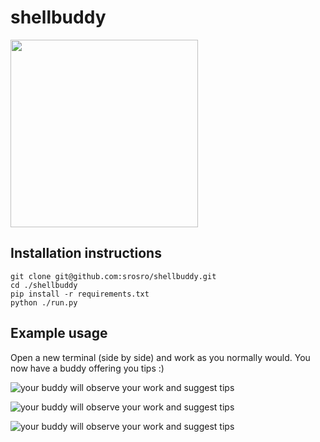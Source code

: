 # shellbuddy
<img src="https://github.com/srosro/shellbuddy/assets/95421/697e8c2f-95cd-4379-b02c-fa9d406243ff" width="300">


## Installation instructions
```
git clone git@github.com:srosro/shellbuddy.git
cd ./shellbuddy
pip install -r requirements.txt
python ./run.py
```

## Example usage
Open a new terminal (side by side) and work as you normally would.  You now have a buddy offering you tips :)

![your buddy will observe your work and suggest tips](https://github.com/srosro/shellbuddy/blob/main/examples/buddy%20tips.png?raw=true)

![your buddy will observe your work and suggest tips](https://github.com/srosro/shellbuddy/blob/main/examples/highlights%20draw%20attention.png?raw=true)

![your buddy will observe your work and suggest tips](https://github.com/srosro/shellbuddy/blob/main/examples/can%20ask%20questions%20about%20context.png?raw=true)
